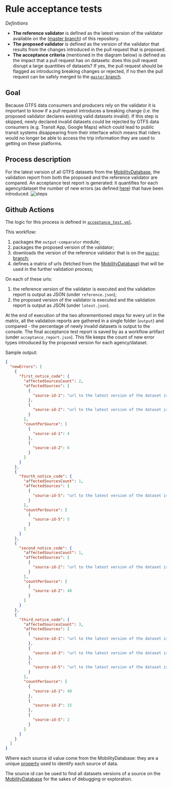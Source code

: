 # Rule acceptance tests 

_Definitions_
- **The reference validator** is defined as the latest version of the validator available on the ([master branch](https://github.com/MobilityData/gtfs-validator/tree/master)) of this repository.
- **The proposed validator** is defined as the version of the validator that results from the changes introduced in the pull request that is proposed.
- **The acceptance criteria** (mentioned in the diagram below) is defined as the impact that a pull request has on datasets: does this pull request disrupt a large quantities of datasets? If yes, the pull request should be flagged as introducing breaking changes or rejected, if no then the pull request can be safely merged to the [`master` branch](https://github.com/MobilityData/gtfs-validator/tree/master).

## Goal

Because GTFS data consumers and producers rely on the validator it is important to know if a pull request introduces a breaking change (i.e. the proposed validator declares existing valid datasets invalid).
If this step is skipped, newly declared invalid datasets could be rejected by GTFS data consumers (e.g. Transit App, Google Maps) which could lead to public transit systems disappearing from their interface which means that riders would no longer be able to access the trip information they are used to getting on these platforms.   
   
## Process description

For the latest version of all GTFS datasets from the [MobilityDatabase](http://mobilitydatabase.org/wiki/Main_Page), the validation report from both the proposed and the reference validator are compared. An acceptance test report is generated: it quantifies for each agency/dataset the number of new errors (as defined [here](https://github.com/MobilityData/gtfs-validator/blob/master/RULES.md#definitions)) that have been introduced.
![steps](https://user-images.githubusercontent.com/35747326/139877746-fd047437-38b3-44fa-aeb8-37d925c289e8.png)

## Github Actions

The logic for this process is defined in [`acceptance_test.yml`](../.github/workflows/acceptance_test.yml).

This workflow:
1. packages the `output-comparator` module;
1. packages the proposed version of the validator;
1. downloads the version of the reference validator that is on the [`master` branch](https://github.com/MobilityData/gtfs-validator/tree/master);
1. defines a matrix of urls (fetched from the [MobilityDatabase](http://mobilitydatabase.org/wiki/Main_Page)) that will be used in the further validation process; 

On each of these urls:
1. the reference version of the validator is executed and the validation report is output as JSON (under `reference.json`);
1. the proposed version of the validator is executed and the validation report is output as JSON (under `latest.json`).

At the end of execution of the two aforementioned steps for every url in the matrix, all the validation reports are gathered in a single folder (`output`) and compared - the percentage of newly invalid datasets is output to the console.
The final acceptance test report is saved by as a workflow artifact (under `acceptance_report.json`). This file keeps the count of new error types introduced by the proposed version for each agency/dataset.

Sample output:
```json
{
  "newErrors": [
    {
      "first_notice_code": {
        "affectedSourcesCount": 2,
        "affectedSources": [
          {
            "source-id-1": "url to the latest version of the dataset issued by source-id-1"
          },
          {
            "source-id-2": "url to the latest version of the dataset issued by source-id-2"
          }
        ],
        "countPerSource": [
          {
            "source-id-1": 4
          },
          {
            "source-id-2": 6
          }
        ]
      }
    },
    {
      "fourth_notice_code": {
        "affectedSourcesCount": 1,
        "affectedSources": [
          {
            "source-id-5": "url to the latest version of the dataset issued by source-id-5"
          }
        ],
        "countPerSource": [
          {
            "source-id-5": 5
          }
        ]
      }
    },
    {
      "second_notice_code": {
        "affectedSourcesCount": 1,
        "affectedSources": [
          {
            "source-id-2": "url to the latest version of the dataset issued by source-id-2"
          }
        ],
        "countPerSource": [
          {
            "source-id-2": 40
          }
        ]
      }
    },
    {
      "third_notice_code": {
        "affectedSourcesCount": 3,
        "affectedSources": [
          {
            "source-id-1": "url to the latest version of the dataset issued by source-id-1"
          },
          {
            "source-id-3": "url to the latest version of the dataset issued by source-id-3"
          },
          {
            "source-id-5": "url to the latest version of the dataset issued by source-id-5"
          }
        ],
        "countPerSource": [
          {
            "source-id-1": 40
          },
          {
            "source-id-3": 15
          },
          {
            "source-id-5": 2
          }
        ]
      }
    }
  ]
}
```

Where each source id value come from the MobilityDatabase: they are a unique [property](http://mobilitydatabase.org/wiki/Property:P33) used to identify each source of data.

The source id can be used to find all datasets versions of a source on the [MobilityDatabase](http://mobilitydatabase.org/wiki/Main_Page) for the sakes of debugging or exploration.
